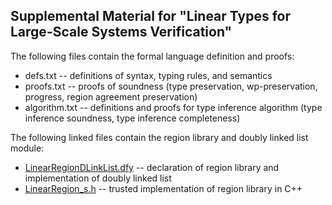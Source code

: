 Supplemental Material for "Linear Types for Large-Scale Systems Verification"
-----------------------------------------------------------------------------

The following files contain the formal language definition and proofs:

  * defs.txt -- definitions of syntax, typing rules, and semantics
  * proofs.txt -- proofs of soundness (type preservation, wp-preservation, progress, region agreement preservation)
  * algorithm.txt -- definitions and proofs for type inference algorithm (type inference soundness, type inference completeness)

The following linked files contain the region library and doubly linked list module:
  * [LinearRegionDLinkList.dfy](https://github.com/jialin-li/linear-veribetrkv-artifact/blob/master/veribetrkv-linear/lib/Lang/LinearRegionDLinkList.dfy) -- declaration of region library and implementation of doubly linked list
  * [LinearRegion_s.h](https://github.com/jialin-li/linear-veribetrkv-artifact/blob/master/veribetrkv-linear/lib/Lang/LinearRegion_s.h) -- trusted implementation of region library in C++